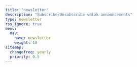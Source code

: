 ```yaml
---
title: "newsletter"
description: "Subscribe/Unsubscribe velak announcements"
type: newsletter
rss_ignore: true
menu:
  nav:
    name: newsletter
    weight: 10
sitemap:
  changefreq: yearly
  priority: 0.5
---
```


